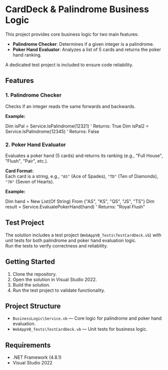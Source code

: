 # CardDeck & Palindrome Business Logic

This project provides core business logic for two main features:
- **Palindrome Checker**: Determines if a given integer is a palindrome.
- **Poker Hand Evaluator**: Analyzes a list of 5 cards and returns the poker hand ranking.

A dedicated test project is included to ensure code reliability.

## Features

### 1. Palindrome Checker

Checks if an integer reads the same forwards and backwards.

**Example:**

Dim isPal = Service.IsPalindrome(12321) ' Returns: True 
Dim isPal2 = Service.IsPalindrome(12345) ' Returns: False

### 2. Poker Hand Evaluator

Evaluates a poker hand (5 cards) and returns its ranking (e.g., "Full House", "Flush", "Pair", etc.).

**Card Format:**  
Each card is a string, e.g., `"AS"` (Ace of Spades), `"TD"` (Ten of Diamonds), `"7H"` (Seven of Hearts).

**Example:**

Dim hand = New List(Of String) From {"AS", "KS", "QS", "JS", "TS"} Dim result = Service.EvaluatePokerHand(hand) ' Returns: "Royal Flush"

## Test Project

The solution includes a test project (`WebAppVB_Tests\TestCardDeck.vb`) with unit tests for both palindrome and poker hand evaluation logic.  
Run the tests to verify correctness and reliability.

## Getting Started

1. Clone the repository.
2. Open the solution in Visual Studio 2022.
3. Build the solution.
4. Run the test project to validate functionality.

## Project Structure

- `BusinessLogic\Service.vb` — Core logic for palindrome and poker hand evaluation.
- `WebAppVB_Tests\TestCardDeck.vb` — Unit tests for business logic.

## Requirements

- .NET Framework (4.8.1)
- Visual Studio 2022

